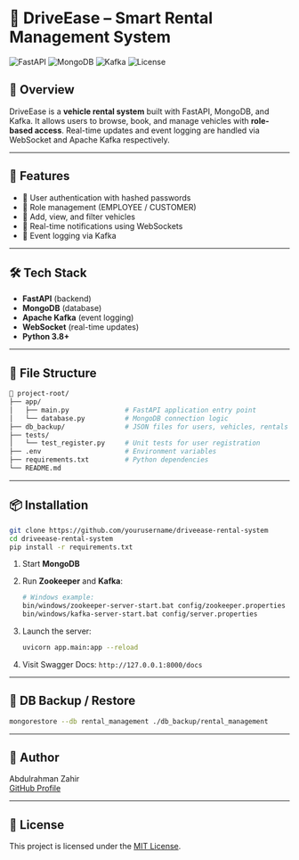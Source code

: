 
# 🚗 DriveEase – Smart Rental Management System

![FastAPI](https://img.shields.io/badge/FastAPI-Framework-teal)
![MongoDB](https://img.shields.io/badge/MongoDB-Database-brightgreen)
![Kafka](https://img.shields.io/badge/Apache_Kafka-Logging-blue)
![License](https://img.shields.io/badge/license-MIT-lightgrey)

## 📌 Overview
DriveEase is a **vehicle rental system** built with FastAPI, MongoDB, and Kafka. It allows users to browse, book, and manage vehicles with **role-based access**. Real-time updates and event logging are handled via WebSocket and Apache Kafka respectively.

---

## 🚀 Features
- 🔐 User authentication with hashed passwords  
- 👥 Role management (EMPLOYEE / CUSTOMER)  
- 🚙 Add, view, and filter vehicles  
- 🔔 Real-time notifications using WebSockets  
- 📝 Event logging via Kafka

---

## 🛠️ Tech Stack
- **FastAPI** (backend)
- **MongoDB** (database)
- **Apache Kafka** (event logging)
- **WebSocket** (real-time updates)
- **Python 3.8+**

---

## 📂 File Structure

```bash
📁 project-root/
├── app/
│   ├── main.py              # FastAPI application entry point
│   └── database.py          # MongoDB connection logic
├── db_backup/               # JSON files for users, vehicles, rentals
├── tests/
│   └── test_register.py     # Unit tests for user registration
├── .env                     # Environment variables
├── requirements.txt         # Python dependencies
└── README.md
```

---

## 📦 Installation

```bash
git clone https://github.com/yourusername/driveease-rental-system
cd driveease-rental-system
pip install -r requirements.txt
```

1. Start **MongoDB**  
2. Run **Zookeeper** and **Kafka**:
   ```bash
   # Windows example:
   bin/windows/zookeeper-server-start.bat config/zookeeper.properties
   bin/windows/kafka-server-start.bat config/server.properties
   ```

3. Launch the server:
   ```bash
   uvicorn app.main:app --reload
   ```

4. Visit Swagger Docs: `http://127.0.0.1:8000/docs`

---

## 💾 DB Backup / Restore

```bash
mongorestore --db rental_management ./db_backup/rental_management
```

---

## 🙌 Author
Abdulrahman Zahir  
[GitHub Profile](https://github.com/abdulrahmanzahir)

---

## 📄 License
This project is licensed under the [MIT License](LICENSE).
